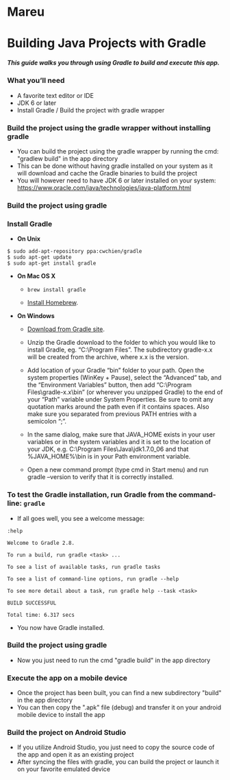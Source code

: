 # Mareu
# Building Java Projects with Gradle

##### This guide walks you through using Gradle to build and execute this app.

### What you’ll need
+ A favorite text editor or IDE
+ JDK 6 or later
+ Install Gradle / Build the project with gradle wrapper

### Build the project using the gradle wrapper without installing gradle

+ You can build the project using the gradle wrapper by running the cmd: "gradlew build" in the app directory
+ This can be done without having gradle installed on your system as it will download and cache the Gradle binaries to build the project
+ You will however need to have JDK 6 or later installed on your system: https://www.oracle.com/java/technologies/java-platform.html

### Build the project using gradle

### Install Gradle
+ **On Unix**

```
$ sudo add-apt-repository ppa:cwchien/gradle
$ sudo apt-get update
$ sudo apt-get install gradle
```


+ **On Mac OS X**
    + `brew install gradle`

    + [Install Homebrew](http://brew.sh/).


+ **On Windows**

  + [Download from Gradle site](https://docs.gradle.org/current/userguide/installation.html).

  + Unzip the Gradle download to the folder to which you would like to install Gradle, eg. “C:\Program Files”. The subdirectory gradle-x.x will be created from the archive, where x.x is the version.

  + Add location of your Gradle “bin” folder to your path. Open the system properties (WinKey + Pause), select the “Advanced” tab, and the “Environment Variables” button, then add “C:\Program Files\gradle-x.x\bin” (or wherever you unzipped Gradle) to the end of your “Path” variable under System Properties. Be sure to omit any quotation marks around the path even if it contains spaces. Also make sure you separated from previous PATH entries with a semicolon “;”.

  + In the same dialog, make sure that JAVA_HOME exists in your user variables or in the system variables and it is set to the location of your JDK, e.g. C:\Program Files\Java\jdk1.7.0_06 and that %JAVA_HOME%\bin is in your Path environment variable.

  + Open a new command prompt (type cmd in Start menu) and run gradle –version to verify that it is correctly installed.
  
### To test the Gradle installation, run Gradle from the command-line: `gradle`
+ If all goes well, you see a welcome message:
```
:help

Welcome to Gradle 2.8.

To run a build, run gradle <task> ...

To see a list of available tasks, run gradle tasks

To see a list of command-line options, run gradle --help

To see more detail about a task, run gradle help --task <task>

BUILD SUCCESSFUL

Total time: 6.317 secs
```

+  You now have Gradle installed.

### Build the project using gradle

+ Now you just need to run the cmd "gradle build" in the app directory

### Execute the app on a mobile device

+ Once the project has been built, you can find a new subdirectory "build" in the app directory
+ You can then copy the ".apk" file (debug) and transfer it on your android mobile device to install the app

### Build the project on Android Studio

+ If you utilize Android Studio, you just need to copy the source code of the app and open it as an existing project
+ After syncing the files with gradle, you can build the project or launch it on your favorite emulated device
